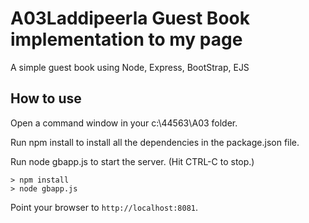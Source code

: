 # A03Laddipeerla Guest Book implementation to my page

A simple guest book using Node, Express, BootStrap, EJS

## How to use

Open a command window in your c:\44563\A03 folder.

Run npm install to install all the dependencies in the package.json file.

Run node gbapp.js to start the server.  (Hit CTRL-C to stop.)

```
> npm install
> node gbapp.js
```

Point your browser to `http://localhost:8081`. 